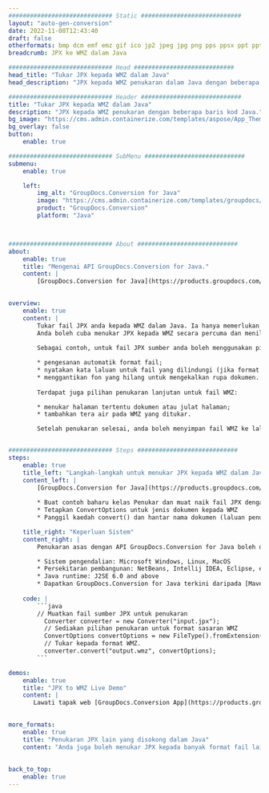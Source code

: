```yaml
---
############################# Static ############################
layout: "auto-gen-conversion"
date: 2022-11-08T12:43:40
draft: false
otherformats: bmp dcm emf emz gif ico jp2 jpeg jpg png pps ppsx ppt pptx psb psd svg svgz tga tif tiff webp wmf wmz
breadcrumb: JPX ke WMZ dalam Java

############################# Head ############################
head_title: "Tukar JPX kepada WMZ dalam Java"
head_description: "JPX kepada WMZ penukaran dalam Java dengan beberapa baris kod. Tukar lebih 160 format fail menggunakan API penukaran dokumen GroupDocs untuk Java"

############################# Header ############################
title: "Tukar JPX kepada WMZ dalam Java"
description: "JPX kepada WMZ penukaran dengan beberapa baris kod Java."
bg_image: "https://cms.admin.containerize.com/templates/aspose/App_Themes/V3/images/bg/header1.png"
bg_overlay: false
button:
    enable: true

############################# SubMenu ############################
submenu:
    enable: true

    left:
        img_alt: "GroupDocs.Conversion for Java"
        image: "https://cms.admin.containerize.com/templates/groupdocs/images/product-logos/90x90-noborder/groupdocs-conversion-java.png"
        product: "GroupDocs.Conversion"
        platform: "Java"



############################# About ############################
about:
    enable: true
    title: "Mengenai API GroupDocs.Conversion for Java."
    content: |
        [GroupDocs.Conversion for Java](https://products.groupdocs.com/conversion/java/) ialah API penukaran format fail lanjutan untuk menukar antara imej popular dan format dokumen seperti Microsoft Office, OpenDocument, PDF, HTML, e-mel, CAD. dan banyak lagi dengan hanya beberapa baris kod. API asli secara automatik mengesan format dokumen asal dan menawarkan banyak pilihan untuk menyesuaikan dokumen yang ditukar. Bersama-sama dengan fungsi mengekstrak maklumat daripada dokumen, ia juga menyokong caching hasil penukaran ke cakera tempatan secara lalai. Walau bagaimanapun, sebarang jenis storan cache boleh disokong dengan melaksanakan antara muka yang sesuai - Amazon S3, Dropbox, Google Drive, Windows Azure, Reddis atau mana-mana yang lain.
    

overview:
    enable: true
    content: |
        Tukar fail JPX anda kepada WMZ dalam Java. Ia hanya memerlukan beberapa baris kod Java pada mana-mana platform pilihan anda, seperti Windows, Linux, macOS.
        Anda boleh cuba menukar JPX kepada WMZ secara percuma dan menilai kualiti hasil penukaran. Bersama-sama dengan skrip penukaran fail mudah, anda boleh mencuba pilihan yang lebih canggih untuk memuatkan fail sumber JPX dan menyimpan output WMZ. 
        
        Sebagai contoh, untuk fail JPX sumber anda boleh menggunakan pilihan pemuatan berikut:

        * pengesanan automatik format fail;
        * nyatakan kata laluan untuk fail yang dilindungi (jika format fail menyokongnya);
        * menggantikan fon yang hilang untuk mengekalkan rupa dokumen.
        
        Terdapat juga pilihan penukaran lanjutan untuk fail WMZ:

        * menukar halaman tertentu dokumen atau julat halaman;
        * tambahkan tera air pada WMZ yang ditukar.

        Setelah penukaran selesai, anda boleh menyimpan fail WMZ ke laluan fail setempat anda atau ke mana-mana storan pihak ketiga seperti FTP, Amazon S3, Google Drive, Dropbox dll. Sila ambil perhatian - untuk menukar JPX kepada WMZ, anda tidak perlu memasang sebarang perisian tambahan, seperti MS Office, Open Office, Adobe Acrobat Reader dsb.


############################# Steps ############################
steps:
    enable: true
    title_left: "Langkah-langkah untuk menukar JPX kepada WMZ dalam Java"
    content_left: |
        [GroupDocs.Conversion for Java](https://products.groupdocs.com/conversion/java/) membenarkan pembangun menukar fail JPX kepada WMZ dengan mudah dengan beberapa baris kod.
        
        * Buat contoh baharu kelas Penukar dan muat naik fail JPX dengan laluan penuh
        * Tetapkan ConvertOptions untuk jenis dokumen kepada WMZ
        * Panggil kaedah convert() dan hantar nama dokumen (laluan penuh) dan format (WMZ) sebagai parameter

    title_right: "Keperluan Sistem"
    content_right: |
        Penukaran asas dengan API GroupDocs.Conversion for Java boleh dilakukan dengan hanya beberapa baris kod. API kami disokong pada semua platform dan sistem pengendalian utama. Sebelum melaksanakan kod di bawah, pastikan anda mempunyai prasyarat berikut dipasang pada sistem anda.

        * Sistem pengendalian: Microsoft Windows, Linux, MacOS
        * Persekitaran pembangunan: NetBeans, Intellij IDEA, Eclipse, etc.
        * Java runtime: J2SE 6.0 and above
        * Dapatkan GroupDocs.Conversion for Java terkini daripada [Maven](https://repository.groupdocs.com/webapp/#/artifacts/browse/tree/General/repo/com/groupdocs/groupdocs-conversion)
         
    code: |
        ```java    
        // Muatkan fail sumber JPX untuk penukaran
          Converter converter = new Converter("input.jpx");
          // Sediakan pilihan penukaran untuk format sasaran WMZ
          ConvertOptions convertOptions = new FileType().fromExtension("wmz").getConvertOptions();
          // Tukar kepada format WMZ.
          converter.convert("output.wmz", convertOptions);
        ```

demos:
    enable: true
    title: "JPX to WMZ Live Demo"
    content: |
       Lawati tapak web [GroupDocs.Conversion App](https://products.groupdocs.app/conversion/family) kami dan cuba JPX kepada WMZ penukaran sekarang. Demo percuma mempunyai faedah berikut
          

more_formats:
    enable: true
    title: "Penukaran JPX lain yang disokong dalam Java"
    content: "Anda juga boleh menukar JPX kepada banyak format fail lain. Sila lihat senarai di bawah."
       
       
back_to_top:
    enable: true
---
```

